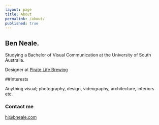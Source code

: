 ```yaml
---
layout: page
title: About
permalink: /about/
published: true
---
```


## Ben Neale.  

Studying a Bachelor of Visual Communication at the University of South Australia.

Designer at [Pirate Life Brewing](https://piratelife.com.au)

##Interests

Anything visual; photography, design, videography, architecture, interiors etc.

### Contact me

[hi@bneale.com](mailto:hi@bneale.com)
